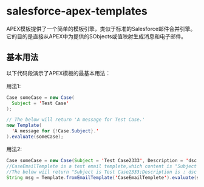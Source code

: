 salesforce-apex-templates
=========================

APEX模板提供了一个简单的模板引擎，类似于标准的Salesforce邮件合并引擎。 它的目的是直接从APEX中为提供的SObjects或值映射生成消息和电子邮件。

基本用法
-----------

以下代码段演示了APEX模板的最基本用法：

用法1:
```java
Case someCase = new Case(
  Subject = 'Test Case'
);

// The below will return 'A message for Test Case.'
new Template(
  'A message for {!Case.Subject}.'
).evaluate(someCase);
```

用法2:
```java
Case someCase = new Case(Subject = 'Test Case2333', Description = 'dsc text');
//CaseEmailTemplete is a text email templete,which content is "Subject is {!Case.Subject};Description is : {!Case.Description} ."
//The below wiil return "Subject is Test Case2333;Description is : dsc text ."
String msg = Template.fromEmailTemplate('CaseEmailTemplete').evaluate(someCase);
```

